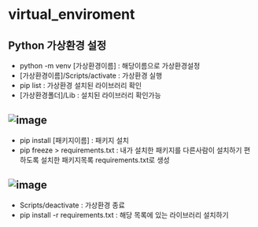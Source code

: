 # virtual_enviroment
## Python 가상환경 설정
- python -m venv [가상환경이름] : 해당이름으로 가상환경설정
- [가상환경이름]/Scripts/activate : 가상환경 실행
- pip list : 가상환경 설치된 라이브러리 확인
- [가상환경폴더]/Lib : 설치된 라이브러리 확인가능
## ![image](https://user-images.githubusercontent.com/54635552/178024605-524ad623-2069-48fc-a615-92fa247d88f6.png)
- pip install [패키지이름] : 패키지 설치
- pip freeze > requirements.txt : 내가 설치한 패키지를 다른사람이 설치하기 편하도록 설치한 패키지목록 requirements.txt로 생성
## ![image](https://user-images.githubusercontent.com/54635552/178024998-be4f5379-c85a-4f43-b825-e98ebb791ca9.png)
- Scripts/deactivate : 가상환경 종료
- pip install -r requirements.txt : 해당 목록에 있는 라이브러리 설치하기

